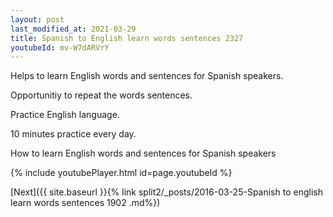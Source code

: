 ```yaml
---
layout: post
last_modified_at: 2021-03-29
title: Spanish to English learn words sentences 2327 
youtubeId: mv-W7dARVrY
---
```

 
 
Helps to learn English words and sentences for Spanish speakers.

Opportunitiy to repeat the words sentences. 

Practice English language. 
 
10 minutes practice every day. 
 
How to learn English words and sentences for Spanish speakers 
 
{% include youtubePlayer.html id=page.youtubeId %}
 
 
[Next]({{ site.baseurl }}{% link  split2/_posts/2016-03-25-Spanish to english learn words sentences 1902 .md%})
 
